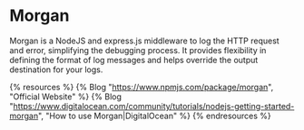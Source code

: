 # Morgan

Morgan is a NodeJS and express.js middleware to log the HTTP request and error, simplifying the debugging process. It provides flexibility in defining the format of log messages and helps override the output destination for your logs.

{% resources %}
  {% Blog "https://www.npmjs.com/package/morgan", "Official Website" %}
  {% Blog "https://www.digitalocean.com/community/tutorials/nodejs-getting-started-morgan", "How to use Morgan|DigitalOcean" %}
{% endresources %}
